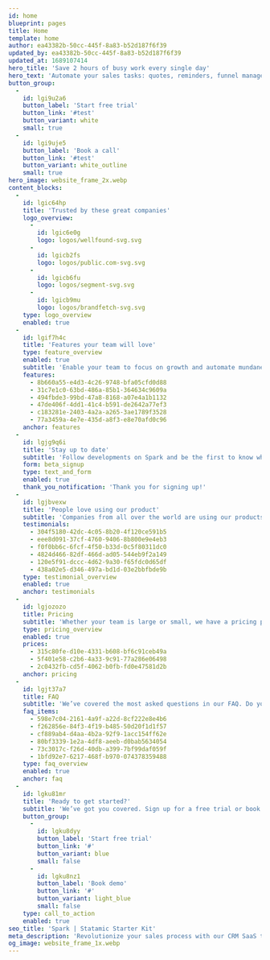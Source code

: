 ```yaml
---
id: home
blueprint: pages
title: Home
template: home
author: ea43382b-50cc-445f-8a83-b52d187f6f39
updated_by: ea43382b-50cc-445f-8a83-b52d187f6f39
updated_at: 1689107414
hero_title: 'Save 2 hours of busy work every single day'
hero_text: 'Automate your sales tasks: quotes, reminders, funnel management. Stop the boring work, start selling.'
button_group:
  -
    id: lgi9u2a6
    button_label: 'Start free trial'
    button_link: '#test'
    button_variant: white
    small: true
  -
    id: lgi9uje5
    button_label: 'Book a call'
    button_link: '#test'
    button_variant: white_outline
    small: true
hero_image: website_frame_2x.webp
content_blocks:
  -
    id: lgic64hp
    title: 'Trusted by these great companies'
    logo_overview:
      -
        id: lgic6e0g
        logo: logos/wellfound-svg.svg
      -
        id: lgicb2fs
        logo: logos/public.com-svg.svg
      -
        id: lgicb6fu
        logo: logos/segment-svg.svg
      -
        id: lgicb9mu
        logo: logos/brandfetch-svg.svg
    type: logo_overview
    enabled: true
  -
    id: lgif7h4c
    title: 'Features your team will love'
    type: feature_overview
    enabled: true
    subtitle: 'Enable your team to focus on growth and automate mundane tasks.'
    features:
      - 8b660a55-e4d3-4c26-9748-bfa05cfd0d88
      - 31c7e1c0-63bd-486a-85b1-364634c9609a
      - 494fbde3-99bd-47a8-8168-a07e4a1b1132
      - 47de406f-4dd1-41c4-b591-de2642a77ef3
      - c183281e-2403-4a2a-a265-3ae1789f3528
      - 77a3459a-4e7e-435d-a8f3-e8e70afd0c96
    anchor: features
  -
    id: lgjg9q6i
    title: 'Stay up to date'
    subtitle: 'Follow developments on Spark and be the first to know when we launch.'
    form: beta_signup
    type: text_and_form
    enabled: true
    thank_you_notification: 'Thank you for signing up!'
  -
    id: lgjbvexw
    title: 'People love using our product'
    subtitle: 'Companies from all over the world are using our products daily. Listen to what they have to say.'
    testimonials:
      - 304f5180-42dc-4c05-8b20-4f120ce591b5
      - eee8d091-37cf-4760-9406-8b800e9e4eb3
      - f0f0bb6c-6fcf-4f50-b33d-0c5f80311dc0
      - 4824d466-82df-466d-ad05-544eb9f2a149
      - 120e5f91-dccc-4d62-9a30-f65fdc0d65df
      - 438a02e5-d346-497a-bd1d-03e2bbfbde9b
    type: testimonial_overview
    enabled: true
    anchor: testimonials
  -
    id: lgjozozo
    title: Pricing
    subtitle: 'Whether your team is large or small, we have a pricing plan that fits.'
    type: pricing_overview
    enabled: true
    prices:
      - 315c80fe-d10e-4331-b608-bf6c91ceb49a
      - 5f401e58-c2b6-4a33-9c91-77a286e06498
      - 2c0432fb-cd5f-4062-b0fb-fd0e47581d2b
    anchor: pricing
  -
    id: lgjt37a7
    title: FAQ
    subtitle: 'We’ve covered the most asked questions in our FAQ. Do you specific question that is not covered? Contact our sales team.'
    faq_items:
      - 598e7c04-2161-4a9f-a22d-8cf222e8e4b6
      - f262856e-84f3-4f19-b485-50d20f1d1f57
      - cf889ab4-d4aa-4b2a-92f9-1acc154ff62e
      - 80bf3339-1e2a-4df8-aeeb-d0bab5634054
      - 73c3017c-f26d-40db-a399-7bf99daf059f
      - 1bfd92e7-6217-468f-b970-074378359488
    type: faq_overview
    enabled: true
    anchor: faq
  -
    id: lgku81mr
    title: 'Ready to get started?'
    subtitle: 'We’ve got you covered. Sign up for a free trial or book a demo.'
    button_group:
      -
        id: lgku8dyy
        button_label: 'Start free trial'
        button_link: '#'
        button_variant: blue
        small: false
      -
        id: lgku8nz1
        button_label: 'Book demo'
        button_link: '#'
        button_variant: light_blue
        small: false
    type: call_to_action
    enabled: true
seo_title: 'Spark | Statamic Starter Kit'
meta_description: 'Revolutionize your sales process with our CRM SaaS tool designed to save time and increase productivity for modern businesses. Discover our powerful features, flexible pricing, and exceptional support. Sign up for a free trial today!'
og_image: website_frame_1x.webp
---
```


